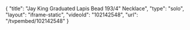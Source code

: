{
    "title": "Jay King Graduated Lapis Bead 193\/4\" Necklace",
    "type": "solo",
    "layout": "iframe-static",
    "videoId": "102142548",
    "url": "\/tvpembed\/102142548"
}